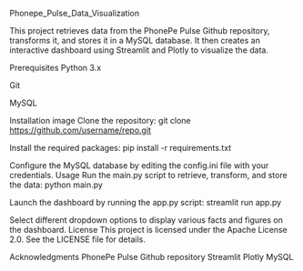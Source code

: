 Phonepe_Pulse_Data_Visualization

This project retrieves data from the PhonePe Pulse Github repository, transforms it, and stores it in a MySQL database. It then creates an interactive dashboard using Streamlit and Plotly to visualize the data.

Prerequisites
Python 3.x

Git

MySQL

Installation image
Clone the repository:
git clone https://github.com/username/repo.git

Install the required packages:
pip install -r requirements.txt

Configure the MySQL database by editing the config.ini file with your credentials.
Usage
Run the main.py script to retrieve, transform, and store the data:
python main.py

Launch the dashboard by running the app.py script:
streamlit run app.py

Select different dropdown options to display various facts and figures on the dashboard.
License
This project is licensed under the Apache License 2.0. See the LICENSE file for details.

Acknowledgments
PhonePe Pulse Github repository Streamlit Plotly MySQL
